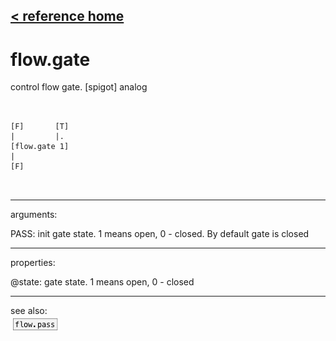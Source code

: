 [< reference home](ceammc_lib.html)
---

# flow.gate


control flow gate. [spigot] analog

```


[F]       [T]
|         |.
[flow.gate 1]
|
[F]

            
```

---
arguments:

PASS: init gate state. 1 means open, 0 - closed. By default
            gate is closed<br>

---
properties:

@state: gate state. 1 means open, 0 -
            closed<br>

---
see also:<br>
[![flow.pass](img/object_flow.pass.png)](flow.pass.html)
